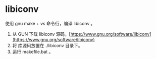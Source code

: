 # libiconv

使用 gnu make + vs 命令行，编译 libiconv 。

1. 从 GUN 下载 libiconv 源码。[https://www.gnu.org/software/libiconv](https://www.gnu.org/software/libiconv)
1. 将 库源码放置在 ./libiconv 目录下。
1. 运行 makefile.bat 。